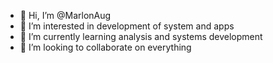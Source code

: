 - 👋 Hi, I’m @MarlonAug
- 👀 I’m interested in development of system and apps
- 🌱 I’m currently learning analysis and systems development
- 💞️ I’m looking to collaborate on everything


<!---
MarlonAug/MarlonAug is a ✨ special ✨ repository because its `README.md` (this file) appears on your GitHub profile.
You can click the Preview link to take a look at your changes.
--->
